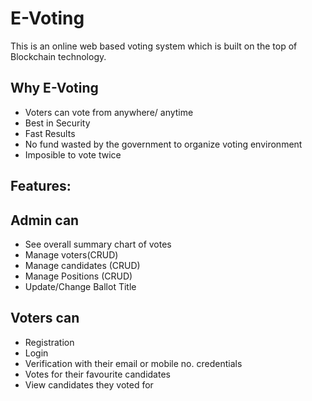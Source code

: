 # E-Voting 

This is an online web based voting system which is built on the top of Blockchain technology.

## Why E-Voting
  - Voters can vote from anywhere/ anytime 
  - Best in Security
  - Fast Results
  - No fund wasted by the government to organize voting environment
  - Imposible to vote twice
  
## Features:

## Admin can 
  - See overall summary chart of votes
  - Manage voters(CRUD)
  - Manage candidates (CRUD)
  - Manage Positions (CRUD)
  - Update/Change Ballot Title

## Voters can
  - Registration
  - Login
  - Verification with their email or mobile no. credentials
  - Votes for their favourite candidates
  - View candidates they voted for

